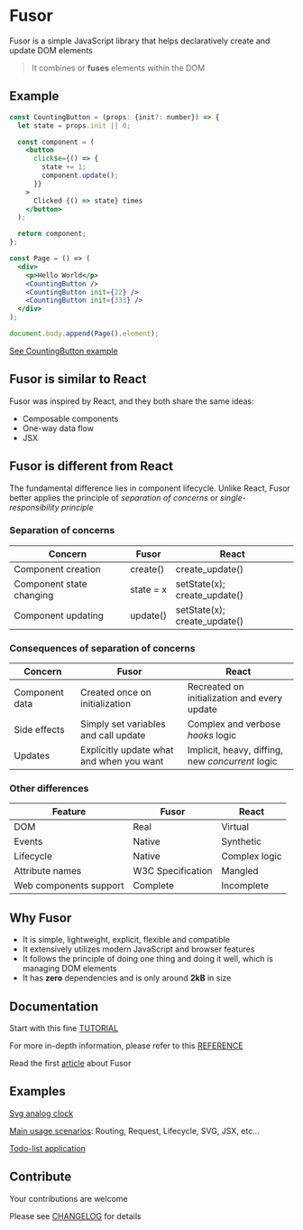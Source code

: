 # Fusor

Fusor is a simple JavaScript library that helps declaratively create and update DOM elements

> It combines or **fuses** elements within the DOM

## Example

```jsx
const CountingButton = (props: {init?: number}) => {
  let state = props.init || 0;

  const component = (
    <button
      click$e={() => {
        state += 1;
        component.update();
      }}
    >
      Clicked {() => state} times
    </button>
  );

  return component;
};

const Page = () => (
  <div>
    <p>Hello World</p>
    <CountingButton />
    <CountingButton init={22} />
    <CountingButton init={333} />
  </div>
);

document.body.append(Page().element);
```

[See CountingButton example](https://codesandbox.io/s/fusor-intro-jsx-r96fgd?file=/src/index.tsx)

## Fusor is similar to React

Fusor was inspired by React, and they both share the same ideas:

- Composable components
- One-way data flow
- JSX

## Fusor is different from React

The fundamental difference lies in component lifecycle. Unlike React, Fusor better applies the principle of _separation of concerns_ or _single-responsibility principle_

### Separation of concerns

| Concern                  | Fusor     | React                        |
| ------------------------ | --------- | ---------------------------- |
| Component creation       | create()  | create_update()              |
| Component state changing | state = x | setState(x); create_update() |
| Component updating       | update()  | setState(x); create_update() |

### Consequences of separation of concerns

| Concern        | Fusor                                    | React                                            |
| -------------- | ---------------------------------------- | ------------------------------------------------ |
| Component data | Created once on initialization           | Recreated on initialization and every update     |
| Side effects   | Simply set variables and call update     | Complex and verbose _hooks_ logic                |
| Updates        | Explicitly update what and when you want | Implicit, heavy, diffing, new _concurrent_ logic |

### Other differences

| Feature                | Fusor             | React         |
| ---------------------- | ----------------- | ------------- |
| DOM                    | Real              | Virtual       |
| Events                 | Native            | Synthetic     |
| Lifecycle              | Native            | Complex logic |
| Attribute names        | W3C Specification | Mangled       |
| Web components support | Complete          | Incomplete    |

## Why Fusor

- It is simple, lightweight, explicit, flexible and compatible
- It extensively utilizes modern JavaScript and browser features
- It follows the principle of doing one thing and doing it well, which is managing DOM elements
- It has **zero** dependencies and is only around **2kB** in size

## Documentation

Start with this fine [TUTORIAL](TUTORIAL.md)

For more in-depth information, please refer to this [REFERENCE](REFERENCE.md)

Read the first [article](https://dev.to/isumix/i-wanted-to-improve-react-1ihm) about Fusor

## Examples

[Svg analog clock](https://codesandbox.io/s/fusor-analog-clock-jsx-hqs5x9?file=/src/index.tsx)

[Main usage scenarios](https://fusorjs.github.io/tutorial/): Routing, Request, Lifecycle, SVG, JSX, etc...

[Todo-list application](https://github.com/fusorjs/todomvc#readme)

## Contribute

Your contributions are welcome

Please see [CHANGELOG](CHANGELOG.md) for details
